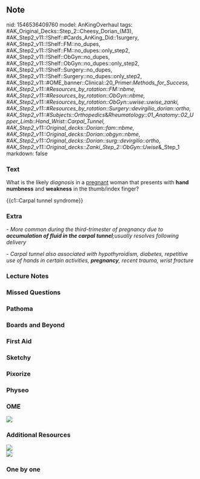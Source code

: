 ## Note
nid: 1546536409760
model: AnKingOverhaul
tags: #AK_Original_Decks::Step_2::Cheesy_Dorian_(M3), #AK_Step2_v11::!Shelf::#Cards_AnKing_Did::1surgery, #AK_Step2_v11::!Shelf::FM::no_dupes, #AK_Step2_v11::!Shelf::FM::no_dupes::only_step2, #AK_Step2_v11::!Shelf::ObGyn::no_dupes, #AK_Step2_v11::!Shelf::ObGyn::no_dupes::only_step2, #AK_Step2_v11::!Shelf::Surgery::no_dupes, #AK_Step2_v11::!Shelf::Surgery::no_dupes::only_step2, #AK_Step2_v11::#OME_banner::Clinical::20_Primer:_Methods_for_Success, #AK_Step2_v11::#Resources_by_rotation::FM::nbme, #AK_Step2_v11::#Resources_by_rotation::ObGyn::nbme, #AK_Step2_v11::#Resources_by_rotation::ObGyn::uwise::uwise_zanki, #AK_Step2_v11::#Resources_by_rotation::Surgery::devirgilio_dorian::ortho, #AK_Step2_v11::#Subjects::Orthopedics_&_Rheumatology::01_Anatomy::02_Upper_Limb::Hand_Wrist::Carpal_Tunnel, #AK_Step2_v11::Original_decks::Dorian::fam::nbme, #AK_Step2_v11::Original_decks::Dorian::obgyn::nbme, #AK_Step2_v11::Original_decks::Dorian::surg::devirgilio::ortho, #AK_Step2_v11::Original_decks::Zanki_Step_2::ObGyn::Uwise_&_Step_1
markdown: false

### Text
What is the likely <i>diagnosis</i> in a <u>pregnant</u> woman that
presents with <b>hand</b> <b>numbness</b> and <b>weakness</b> in
the thumb/index finger?
<div>
  {{c1::Carpal tunnel syndrome}}
</div>

### Extra
<i>- More common during the third-trimester of pregnancy due to
<b>accumulation of fluid in the carpal tunnel</b>;usually resolves
following delivery</i>
<div>
  <i>- Carpal tunnel also a</i><i>ssociated with hypothyroidism,
  diabetes, repetitive use of hands in certain activities,
  <b>pregnancy</b>, recent trauma, wrist fracture</i>
</div>

### Lecture Notes


### Missed Questions


### Pathoma


### Boards and Beyond


### First Aid


### Sketchy


### Pixorize


### Physeo


### OME
<div class="ome-widget">
  <a href="https://onlinemeded.org/spa/surgery?ref=anki"><img src=
  "_OME_AnkiFlashcards_Topic_6.png"></a>
</div>

### Additional Resources
<div>
  <div>
    <i><img src="paste-389759692177411.jpg" class="resizer"></i>
  </div>
</div>
<div>
  <i><img src="paste-3002615931600897%20(1).jpg" class=
  "resizer"></i>
</div>

### One by one

